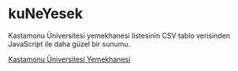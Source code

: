 # kuNeYesek
Kastamonu Üniversitesi yemekhanesi listesinin CSV tablo verisinden JavaScript ile daha güzel bir sunumu.

[Kastamonu Üniversitesi Yemekhanesi](http://kastamonu-yemekhane.kc4ca.com.tr)
